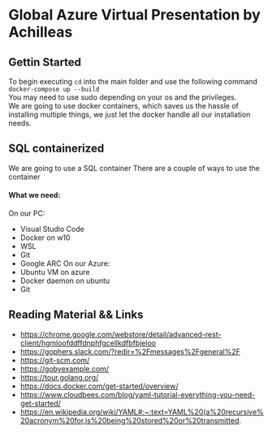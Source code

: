 # Global Azure Virtual Presentation by Achilleas

## Gettin Started
To begin executing ```cd``` into the main folder and use the following command ```docker-compose up --build``` </br>
You may need to use sudo depending on your os and the privileges. </br>
We are going to use docker containers, which saves us the hassle of installing multiple things, we just let the docker handle all our installation needs.

## SQL containerized
We are going to use a SQL container
There are a couple of ways to use the container

#### What we need:
On our PC:
* Visual Studio Code
* Docker on w10
* WSL
* Git
* Google ARC
On our Azure:
* Ubuntu VM on azure
* Docker daemon on ubuntu
* Git

## Reading Material && Links
* https://chrome.google.com/webstore/detail/advanced-rest-client/hgmloofddffdnphfgcellkdfbfbjeloo
* https://gophers.slack.com/?redir=%2Fmessages%2Fgeneral%2F
* https://git-scm.com/
* https://gobyexample.com/
* https://tour.golang.org/
* https://docs.docker.com/get-started/overview/
* https://www.cloudbees.com/blog/yaml-tutorial-everything-you-need-get-started/
* https://en.wikipedia.org/wiki/YAML#:~:text=YAML%20(a%20recursive%20acronym%20for,is%20being%20stored%20or%20transmitted.

